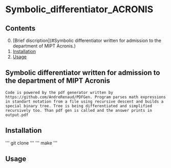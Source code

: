 # Symbolic_differentiator_ACRONIS
## Contents
0. [Brief discription](#Symbolic differentiator written for admission to the department of MIPT Acronis.)
1. [Installation](#Installation)
2. [Usage](#Usage)
## Symbolic differentiator written for admission to the department of MIPT Acronis
    Code is powered by the pdf generator written by https://github.com/AndreRenaud/PDFGen. Program parses math expressions in standart notation from a file using recursive descent and builds a special binary tree. Tree is being differentiated and simplified recursively too. Than pdf gen is called and the answer prints in output.pdf
## Installation
'''
git clone
'''
'''
make
'''
## Usage
 
    
